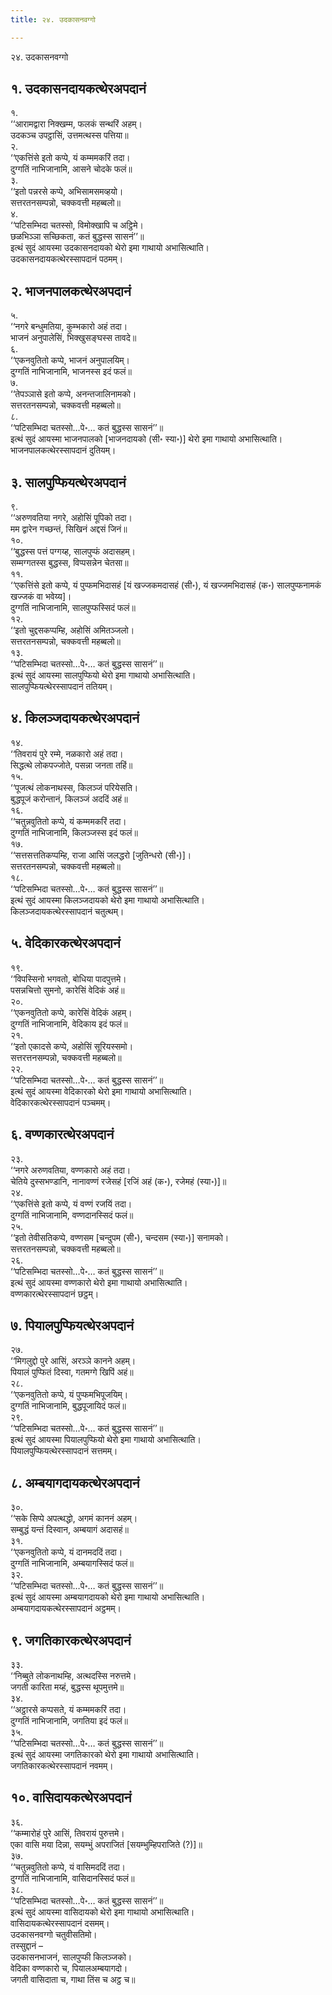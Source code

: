 ```yaml
---
title: २४. उदकासनवग्गो

---
```

२४. उदकासनवग्गो  


## १. उदकासनदायकत्थेरअपदानं

१.  
‘‘आरामद्वारा निक्खम्म, फलकं सन्थरिं अहम्।  
उदकञ्च उपट्ठासिं, उत्तमत्थस्स पत्तिया॥  
२.  
‘‘एकत्तिंसे इतो कप्पे, यं कम्ममकरिं तदा।  
दुग्गतिं नाभिजानामि, आसने चोदके फलं॥  
३.  
‘‘इतो पन्नरसे कप्पे, अभिसामसमव्हयो।  
सत्तरतनसम्पन्नो, चक्कवत्ती महब्बलो॥  
४.  
‘‘पटिसम्भिदा चतस्सो, विमोक्खापि च अट्ठिमे।  
छळभिञ्ञा सच्छिकता, कतं बुद्धस्स सासनं’’॥  
इत्थं सुदं आयस्मा उदकासनदायको थेरो इमा गाथायो अभासित्थाति।  
उदकासनदायकत्थेरस्सापदानं पठमम्।  


## २. भाजनपालकत्थेरअपदानं

५.  
‘‘नगरे बन्धुमतिया, कुम्भकारो अहं तदा।  
भाजनं अनुपालेसिं, भिक्खुसङ्घस्स तावदे॥  
६.  
‘‘एकनवुतितो कप्पे, भाजनं अनुपालयिम्।  
दुग्गतिं नाभिजानामि, भाजनस्स इदं फलं॥  
७.  
‘‘तेपञ्ञासे इतो कप्पे, अनन्तजालिनामको।  
सत्तरतनसम्पन्नो, चक्कवत्ती महब्बलो॥  
८.  
‘‘पटिसम्भिदा चतस्सो…पे॰… कतं बुद्धस्स सासनं’’॥  
इत्थं सुदं आयस्मा भाजनपालको [भाजनदायको (सी॰ स्या॰)] थेरो इमा गाथायो अभासित्थाति।  
भाजनपालकत्थेरस्सापदानं दुतियम्।  


## ३. सालपुप्फियत्थेरअपदानं

९.  
‘‘अरुणवतिया नगरे, अहोसिं पूपिको तदा।  
मम द्वारेन गच्छन्तं, सिखिनं अद्दसं जिनं॥  
१०.  
‘‘बुद्धस्स पत्तं पग्गय्ह, सालपुप्फं अदासहम्।  
सम्मग्गतस्स बुद्धस्स, विप्पसन्नेन चेतसा॥  
११.  
‘‘एकत्तिंसे इतो कप्पे, यं पुप्फमभिदासहं [यं खज्जकमदासहं (सी॰), यं खज्जमभिदासहं (क॰) सालपुप्फनामकं खज्जकं वा भवेय्य]।  
दुग्गतिं नाभिजानामि, सालपुप्फस्सिदं फलं॥  
१२.  
‘‘इतो चुद्दसकप्पम्हि, अहोसिं अमितञ्जलो।  
सत्तरतनसम्पन्नो, चक्कवत्ती महब्बलो॥  
१३.  
‘‘पटिसम्भिदा चतस्सो…पे॰… कतं बुद्धस्स सासनं’’॥  
इत्थं सुदं आयस्मा सालपुप्फियो थेरो इमा गाथायो अभासित्थाति।  
सालपुप्फियत्थेरस्सापदानं ततियम्।  


## ४. किलञ्जदायकत्थेरअपदानं

१४.  
‘‘तिवरायं पुरे रम्मे, नळकारो अहं तदा।  
सिद्धत्थे लोकपज्जोते, पसन्ना जनता तहिं॥  
१५.  
‘‘पूजत्थं लोकनाथस्स, किलञ्जं परियेसति।  
बुद्धपूजं करोन्तानं, किलञ्जं अददिं अहं॥  
१६.  
‘‘चतुन्नवुतितो कप्पे, यं कम्ममकरिं तदा।  
दुग्गतिं नाभिजानामि, किलञ्जस्स इदं फलं॥  
१७.  
‘‘सत्तसत्ततिकप्पम्हि, राजा आसिं जलद्धरो [जुतिन्धरो (सी॰)]।  
सत्तरतनसम्पन्नो, चक्कवत्ती महब्बलो॥  
१८.  
‘‘पटिसम्भिदा चतस्सो…पे॰… कतं बुद्धस्स सासनं’’॥  
इत्थं सुदं आयस्मा किलञ्जदायको थेरो इमा गाथायो अभासित्थाति।  
किलञ्जदायकत्थेरस्सापदानं चतुत्थम्।  


## ५. वेदिकारकत्थेरअपदानं

१९.  
‘‘विपस्सिनो भगवतो, बोधिया पादपुत्तमे।  
पसन्नचित्तो सुमनो, कारेसिं वेदिकं अहं॥  
२०.  
‘‘एकनवुतितो कप्पे, कारेसिं वेदिकं अहम्।  
दुग्गतिं नाभिजानामि, वेदिकाय इदं फलं॥  
२१.  
‘‘इतो एकादसे कप्पे, अहोसिं सूरियस्समो।  
सत्तरत्तनसम्पन्नो, चक्कवत्ती महब्बलो॥  
२२.  
‘‘पटिसम्भिदा चतस्सो…पे॰… कतं बुद्धस्स सासनं’’॥  
इत्थं सुदं आयस्मा वेदिकारको थेरो इमा गाथायो अभासित्थाति।  
वेदिकारकत्थेरस्सापदानं पञ्चमम्।  


## ६. वण्णकारत्थेरअपदानं

२३.  
‘‘नगरे अरुणवतिया, वण्णकारो अहं तदा।  
चेतिये दुस्सभण्डानि, नानावण्णं रजेसहं [रजिं अहं (क॰), रजेमहं (स्या॰)]॥  
२४.  
‘‘एकत्तिंसे इतो कप्पे, यं वण्णं रजयिं तदा।  
दुग्गतिं नाभिजानामि, वण्णदानस्सिदं फलं॥  
२५.  
‘‘इतो तेवीसतिकप्पे, वण्णसम [चन्दुपम (सी॰), चन्दसम (स्या॰)] सनामको।  
सत्तरतनसम्पन्नो, चक्कवत्ती महब्बलो॥  
२६.  
‘‘पटिसम्भिदा चतस्सो…पे॰… कतं बुद्धस्स सासनं’’॥  
इत्थं सुदं आयस्मा वण्णकारो थेरो इमा गाथायो अभासित्थाति।  
वण्णकारत्थेरस्सापदानं छट्ठम्।  


## ७. पियालपुप्फियत्थेरअपदानं

२७.  
‘‘मिगलुद्दो पुरे आसिं, अरञ्ञे कानने अहम्।  
पियालं पुप्फितं दिस्वा, गतमग्गे खिपिं अहं॥  
२८.  
‘‘एकनवुतितो कप्पे, यं पुप्फमभिपूजयिम्।  
दुग्गतिं नाभिजानामि, बुद्धपूजायिदं फलं॥  
२९.  
‘‘पटिसम्भिदा चतस्सो…पे॰… कतं बुद्धस्स सासनं’’॥  
इत्थं सुदं आयस्मा पियालपुप्फियो थेरो इमा गाथायो अभासित्थाति।  
पियालपुप्फियत्थेरस्सापदानं सत्तमम्।  


## ८. अम्बयागदायकत्थेरअपदानं

३०.  
‘‘सके सिप्पे अपत्थद्धो, अगमं काननं अहम्।  
सम्बुद्धं यन्तं दिस्वान, अम्बयागं अदासहं॥  
३१.  
‘‘एकनवुतितो कप्पे, यं दानमददिं तदा।  
दुग्गतिं नाभिजानामि, अम्बयागस्सिदं फलं॥  
३२.  
‘‘पटिसम्भिदा चतस्सो…पे॰… कतं बुद्धस्स सासनं’’॥  
इत्थं सुदं आयस्मा अम्बयागदायको थेरो इमा गाथायो अभासित्थाति।  
अम्बयागदायकत्थेरस्सापदानं अट्ठमम्।  


## ९. जगतिकारकत्थेरअपदानं

३३.  
‘‘निब्बुते लोकनाथम्हि, अत्थदस्सि नरुत्तमे।  
जगती कारिता मय्हं, बुद्धस्स थूपमुत्तमे॥  
३४.  
‘‘अट्ठारसे कप्पसते, यं कम्ममकरिं तदा।  
दुग्गतिं नाभिजानामि, जगतिया इदं फलं॥  
३५.  
‘‘पटिसम्भिदा चतस्सो…पे॰… कतं बुद्धस्स सासनं’’॥  
इत्थं सुदं आयस्मा जगतिकारको थेरो इमा गाथायो अभासित्थाति।  
जगतिकारकत्थेरस्सापदानं नवमम्।  


## १०. वासिदायकत्थेरअपदानं

३६.  
‘‘कम्मारोहं पुरे आसिं, तिवरायं पुरुत्तमे।  
एका वासि मया दिन्ना, सयम्भुं अपराजितं [सयम्भुम्हिपराजिते (?)]॥  
३७.  
‘‘चतुन्नवुतितो कप्पे, यं वासिमददिं तदा।  
दुग्गतिं नाभिजानामि, वासिदानस्सिदं फलं॥  
३८.  
‘‘पटिसम्भिदा चतस्सो…पे॰… कतं बुद्धस्स सासनं’’॥  
इत्थं सुदं आयस्मा वासिदायको थेरो इमा गाथायो अभासित्थाति।  
वासिदायकत्थेरस्सापदानं दसमम्।  
उदकासनवग्गो चतुवीसतिमो।  
तस्सुद्दानं –  
उदकासनभाजनं, सालपुप्फी किलञ्जको।  
वेदिका वण्णकारो च, पियालअम्बयागदो।  
जगती वासिदाता च, गाथा तिंस च अट्ठ च॥  